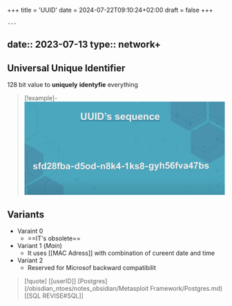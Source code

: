 +++
title = 'UUID'
date = 2024-07-22T09:10:24+02:00
draft = false
+++

    ---
date:: 2023-07-13
type:: network+
---
## Universal Unique Identifier

128 bit value to **uniquely** **identyfie** everything 
>[!example]-
>![UUIDSequence_visual.png](/static/UUIDSequence_visual.png)
## Variants 
- Varaint 0
	- ==IT's obsolete==
- Variant 1 (*Main*)
	- It uses [[MAC Adress]] with combination of cureent date and time 
- Variant 2 
	- Reserved for Microsof backward compatibilit


>[!quote] 
[[userID]] 
[Postgres](/obisdian_ntoes/notes_obsidian/Metasploit Framework/Postgres.md) 
[[SQL REVISE#SQL]]
